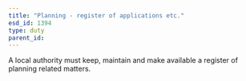```yaml
---
title: "Planning - register of applications etc."
esd_id: 1394
type: duty
parent_id:  
---
```


A local authority must keep, maintain and make available a register of planning related matters.

